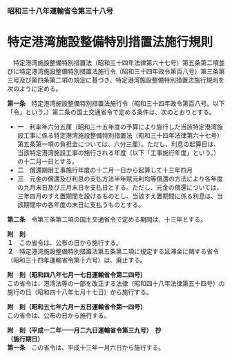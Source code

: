 ### 昭和三十八年運輸省令第三十八号  
# 特定港湾施設整備特別措置法施行規則  
　特定港湾施設整備特別措置法（昭和三十四年法律第六十七号）第五条第二項並びに特定港湾施設整備特別措置法施行令（昭和三十四年政令第百八号）第三条第三号及び第四条第二項の規定に基づき、特定港湾施設整備特別措置法施行規則を次のように定める。  
  
**第一条**　特定港湾施設整備特別措置法施行令（昭和三十四年政令第百八号。以下「令」という。）第二条の国土交通省令で定める条件は、次のとおりとする。  
* **一**　利率年六分五厘（昭和三十五年度の予算により施行した当該特定港湾施設工事に係る特定港湾施設整備特別措置法（昭和三十四年法律第六十七号）第五条第一項の負担金については、六分三厘）。ただし、利息の起算日は、当該特定港湾施設工事の施行される年度（以下「工事施行年度」という。）の十二月一日とする。  
* **二**　償還期限工事施行年度の十二月一日から起算して十三年四月  
* **三**　元金の償還及び利息の支払方法半年賦元利均等償還の方法により各年度の九月末日及び三月末日を支払日とする。ただし、元金の償還については、三年四月のすえ置期間を設けるものとし、当該すえ置期間に係る利息は、当該期間中の各年度の末日に支払うものとする。  
  
**第二条**　令第三条第二項の国土交通省令で定める期間は、十三年とする。  
  
**附　則**  
**１**　この省令は、公布の日から施行する。  
**２**　特定港湾施設整備特別措置法第五条第二項に規定する延滞金に関する省令（昭和三十四年運輸省令第十六号）は、廃止する。  
  
**附　則（昭和四八年七月一七日運輸省令第二四号）**  
この省令は、港湾法等の一部を改正する法律（昭和四十八年法律第五十四号）の施行の日（昭和四十八年七月十七日）から施行する。  
  
**附　則（昭和五七年六月一五日運輸省令第一四号）**  
この省令は、公布の日から施行する。  
  
**附　則（平成一二年一一月二九日運輸省令第三九号）　抄**  
**（施行期日）**  
**第一条**　この省令は、平成十三年一月六日から施行する。  
  

